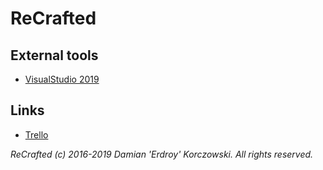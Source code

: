 # ReCrafted

## External tools
- [VisualStudio 2019](https://www.visualstudio.com/)

## Links
- [Trello](https://trello.com/b/xGap0YZQ/recrafted)

*ReCrafted (c) 2016-2019 Damian 'Erdroy' Korczowski. All rights reserved.*
